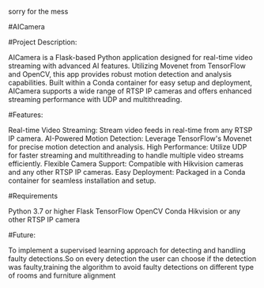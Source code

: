 sorry for the mess



#AICamera

#Project Description:

AICamera is a Flask-based Python application designed for real-time video streaming with advanced AI features. Utilizing Movenet from TensorFlow and OpenCV, this app provides robust motion detection and analysis capabilities. Built within a Conda container for easy setup and deployment, AICamera supports a wide range of RTSP IP cameras and offers enhanced streaming performance with UDP and multithreading.

#Features:

Real-time Video Streaming: Stream video feeds in real-time from any RTSP IP camera.
AI-Powered Motion Detection: Leverage TensorFlow's Movenet for precise motion detection and analysis.
High Performance: Utilize UDP for faster streaming and multithreading to handle multiple video streams efficiently.
Flexible Camera Support: Compatible with Hikvision cameras and any other RTSP IP cameras.
Easy Deployment: Packaged in a Conda container for seamless installation and setup.

#Requirements

Python 3.7 or higher
Flask
TensorFlow
OpenCV
Conda
Hikvision or any other RTSP IP camera

#Future:

To implement a supervised learning approach for detecting and handling faulty detections.So on every detection the user can choose if the detection was faulty,training the algorithm to avoid faulty detections on different type of rooms and furniture alignment
